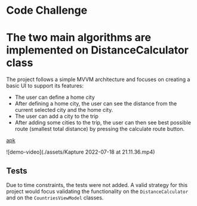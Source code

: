 # Code Challenge


# The two main algorithms are implemented on DistanceCalculator class

The project follows a simple MVVM architecture and focuses on creating a basic UI to support its features:

- The user can define a home city
- After defining a home city, the user can see the distance from the current selected city and the home city.
- The user can add a city to the trip
- After adding some cities to the trip, the user can then see best possible route (smallest total distance) 
by pressing the calculate route button.

[apk](./assets/app-debug.apk)

![demo-video](./assets/Kapture 2022-07-18 at 21.11.36.mp4)

## Tests
Due to time constraints, the tests were not added.
A valid strategy for this project would focus validating the functionality on the `DistanceCalculator` 
and on the `CountriesViewModel` classes.
